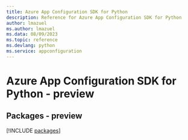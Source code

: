```yaml
---
title: Azure App Configuration SDK for Python
description: Reference for Azure App Configuration SDK for Python
author: lmazuel
ms.author: lmazuel
ms.data: 08/09/2023
ms.topic: reference
ms.devlang: python
ms.service: appconfiguration
---
```

# Azure App Configuration SDK for Python - preview
## Packages - preview
[!INCLUDE [packages](app-configuration-index.md)]
